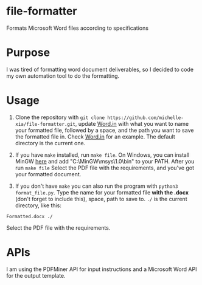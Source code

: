 # file-formatter
Formats Microsoft Word files according to specifications

# Purpose
I was tired of formatting word document deliverables, so I decided to code my own automation tool to do the formatting.

# Usage
1) Clone the repository with `git clone https://github.com/michelle-xia/file-formatter.git`, update [Word.in](Word.in) with what you want to name your formatted file, followed by a space, and the path you want to save the formatted file in. Check [Word.in](Word.in) for an example. The default directory is the current one.

2) If you have `make` installed, run `make file`. On Windows, you can install MinGW [here](https://sourceforge.net/projects/mingw/files/latest/download?source=files) and add "C:\MinGW\msys\1.0\bin" to your PATH. After you run `make file` Select the PDF file with the requirements, and you've got your formatted document.

3) If you don't have `make` you can also run the program with `python3 format_file.py`. Type the name for your formatted file **with the .docx** (don't forget to include this), space, path to save to. `./` is the current directory, like this:

```Formatted.docx ./```

Select the PDF file with the requirements.

# APIs
I am using the PDFMiner API for input instructions and a Microsoft Word API for the output template.
